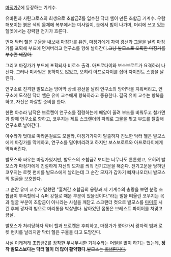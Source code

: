 [마징가Z](%EB%A7%88%EC%A7%95%EA%B0%80Z.md)에 등장하는 기계수.

유바린과 사탄그로스의 희생으로 초합금Z를 입수한 닥터 헬이 만든 초합금 기계수. 우람해보이는 붉은 색의 몸체에 복부에서는 미사일이, 눈에서
빔이 나가며, 머리에 쓰고 있는 헬멧에서는 강력한 전기가 흐른다.

먼저 닥터 헬은 구울을 내보내 마징가를 유인, 마징가에게 자력 광선과 그물을 날려 마징가를 포획해 부드에 던져버리고 연구소를 향해
날아간다.<del>그냥 발모스로 포획한 마징가를 부수면 돼잖아.</del>

그리고 마징가가 부드에 포획되자 비로소 출격. 아프로다이와 보스보로트가 요격하러 나선다. 그러나 미사일은 통하지도 않았고, 오히려
아프로다이를 잡아 자이언트 스윙을 날린다.

연구소로 진격한 발모스는 방어막 상쇄 광선을 날려 연구소의 방어막을 지워버리고, 연구소에 도착한 닥터 헬은 유미 교수에게 항복하라고
종용한다. 결국 유미 교수는 항복을 하고, 자신은 자살할 준비를 한다.

한편 아수라 남작은 브로켄이 연구소를 점령하는게 배알이 꼴려 부드를 비워두고 철가면과 함께 연구소로 향하고, 코우지는 제트 스크랜더의 파워로
그물을 찢고 부드를 탈출해 연구소로 날아간다.

아수라가 멋대로 따라온걸로도 모잘라, 마징가가까지 탈출하자 진노한 닥터 헬은 발모스에게 마징가를 막게하고, 연구소를 밀어버리려고 하지만
보스보로트와 아프로다이에게 막혀버린다.

발모스와 싸우는 마징가였지만, 발모스의 초합금Z 보디는 너무나도 튼튼했고, 오히려 발모스가 마징가에게 친절하게 자신의 모자를 씌워 전기고문을
해준다. 전기고문을 당하던 코우지는 로켓 펀치를 발모스에게 날리는데 그 순간 모자가 갑자기 빠져나오더니 발모스의 얼굴을 보호한다.

그 순간 유미 교수가 말했던 "훔쳐간 초합금의 용량과 저 기계수의 총량을 보면 분명 초합금이 부족할테니 슈퍼 강철로 때운 부분이
있을것이다."라는 말을 떠올린 코우지는 목과 얼굴 부분이 초합금이 아니라는 사실을 깨닫고 스크랜더 컷으로 발모스를
[마미루](%EB%A7%88%EB%AF%B8%EB%A3%A8.md) 시킨 후에 광자력 빔으로 머리통을 박살낸다. 남아있던 몸통은
브레스트 파이어를 쳐맞고 끔살.

발모스가 처리당하자 닥터 헬과 브로켄은 후퇴하고, 마징가가 쫓아가서 광자력 빔과 로켓 펀치를 날리지만 닥터 헬은 구울을 타고 도망간다.

사실 이래저래 초합금Z를 장착한 무시무시한 기계수라는 어필을 많이 하기는 했는데, **정작 발모스보다는 닥터 헬이 더 많이
활약했다.**<del>발모스는
[희생된거다](%ED%9D%AC%EC%83%9D%EB%90%9C%EA%B1%B0%EB%8B%A4.md).</del>

